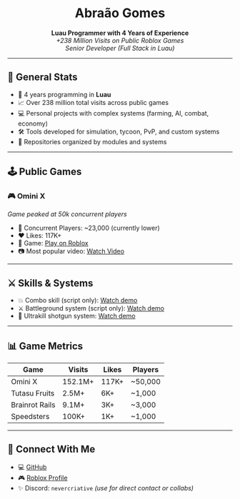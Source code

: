<h1 align="center">Abraão Gomes</h1>
<p align="center">
  <b>Luau Programmer with 4 Years of Experience</b><br>
  <i>+238 Million Visits on Public Roblox Games</i><br>
  <i>Senior Developer (Full Stack in Luau)</i>
</p>

---

## 🚀 General Stats

- 🧠 4 years programming in **Luau**
- 📈 Over 238 million total visits across public games
- 💻 Personal projects with complex systems (farming, AI, combat, economy)
- 🛠️ Tools developed for simulation, tycoon, PvP, and custom systems
- 📁 Repositories organized by modules and systems

---

## 🕹️ Public Games

### 🎮 Omini X  
*Game peaked at 50k concurrent players*

- 👥 Concurrent Players: ~23,000 (currently lower)
- ❤️ Likes: 117K+
- 🔗 Game: [Play on Roblox](https://www.roblox.com/pt/games/5210095481/UPDATE-Omini-X-Remake-Beta-5-1)
- 📷 Most popular video: [Watch Video](https://www.youtube.com/watch?v=LeGDW5sBA0M)

---

## ⚔️ Skills & Systems

- 💥 Combo skill (script only): [Watch demo](https://streamable.com/65kfi2)  
- ⚔️ Battleground system (script only): [Watch demo](https://streamable.com/2s394g)  
- 🔫 Ultrakill shotgun system: [Watch demo](https://streamable.com/yv86o9)

---

## 📊 Game Metrics

| Game               | Visits   | Likes | Players   |
|--------------------|----------|-------|-----------|
| Omini X            | 152.1M+  | 117K+ | ~50,000   |
| Tutasu Fruits      | 2.5M+    | 6K+   | ~1,000    |
| Brainrot Rails     | 9.1M+    | 3K+   | ~3,000    |
| Speedsters         | 100K+    | 1K+   | ~1,000    |

---

## 📌 Connect With Me

- 💻 [GitHub](https://github.com/NeverCreative)  
- 🎮 [Roblox Profile](https://www.roblox.com/pt/users/5127778610/profile)  
- ✨ Discord: `nevercriative` *(use for direct contact or collabs)*
